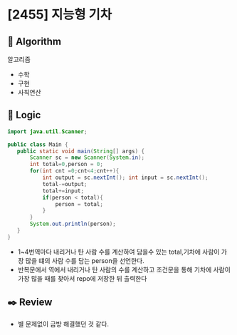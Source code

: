 # [2455] 지능형 기차

## :pushpin: **Algorithm**

알고리즘
- 수학
- 구현
- 사칙연산
## :round_pushpin: **Logic**

 ```java
import java.util.Scanner;

public class Main {
    public static void main(String[] args) {
        Scanner sc = new Scanner(System.in);
        int total=0,person = 0;
        for(int cnt =0;cnt<4;cnt++){
            int output = sc.nextInt(); int input = sc.nextInt();
            total-=output;
            total+=input;
            if(person < total){
                person = total;
            }
        }
        System.out.println(person);
    }
}
 ```

- 1~4번역마다 내리거나 탄 사람 수를 계산하여 담을수 있는 total,기차에 사람이 가장 많을 떄의 사람 수를 담는 person을 선언한다.
- 반복문에서 역에서 내리거나 탄 사람의 수를 계산하고 조건문을 통해 기차에 사람이 가장 많을 때를 찾아서 repo에 저장한 뒤 출력한다
## :black_nib: **Review**

- 별 문제없이 금방 해결했던 것 같다.